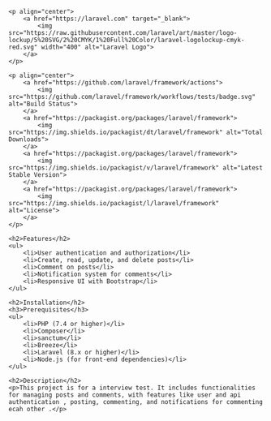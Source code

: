
    <p align="center">
        <a href="https://laravel.com" target="_blank">
            <img src="https://raw.githubusercontent.com/laravel/art/master/logo-lockup/5%20SVG/2%20CMYK/1%20Full%20Color/laravel-logolockup-cmyk-red.svg" width="400" alt="Laravel Logo">
        </a>
    </p>

    <p align="center">
        <a href="https://github.com/laravel/framework/actions">
            <img src="https://github.com/laravel/framework/workflows/tests/badge.svg" alt="Build Status">
        </a>
        <a href="https://packagist.org/packages/laravel/framework">
            <img src="https://img.shields.io/packagist/dt/laravel/framework" alt="Total Downloads">
        </a>
        <a href="https://packagist.org/packages/laravel/framework">
            <img src="https://img.shields.io/packagist/v/laravel/framework" alt="Latest Stable Version">
        </a>
        <a href="https://packagist.org/packages/laravel/framework">
            <img src="https://img.shields.io/packagist/l/laravel/framework" alt="License">
        </a>
    </p>

    <h2>Features</h2>
    <ul>
        <li>User authentication and authorization</li>
        <li>Create, read, update, and delete posts</li>
        <li>Comment on posts</li>
        <li>Notification system for comments</li>
        <li>Responsive UI with Bootstrap</li>
    </ul>

    <h2>Installation</h2>
    <h3>Prerequisites</h3>
    <ul>
        <li>PHP (7.4 or higher)</li>
        <li>Composer</li>
        <li>sanctum</li>
        <li>Breeze</li>
        <li>Laravel (8.x or higher)</li>
        <li>Node.js (for front-end dependencies)</li>
    </ul>

    <h2>Description</h2>
    <p>This project is for a interview test. It includes functionalities for managing posts and comments, with features like user and api authentication , posting, commenting, and notifications for commenting ecah other .</p>

